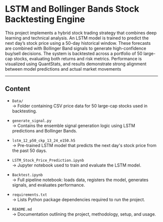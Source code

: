 #  LSTM and Bollinger Bands Stock Backtesting Engine

This project implements a hybrid stock trading strategy that combines deep learning and technical analysis. An LSTM model is trained to predict the next day’s stock price using a 50-day historical window. These forecasts are combined with Bollinger Band signals to generate high-confidence buy/sell decisions. The system is backtested across a portfolio of 50 large-cap stocks, evaluating both returns and risk metrics. Performance is visualized using QuantStats, and results demonstrate strong alignment between model predictions and actual market movements

---

##  Content

- `Data/`  
  → Folder containing CSV price data for 50 large-cap stocks used in backtesting.

- `generate_signal.py`  
  → Contains the ensemble signal generation logic using LSTM predictions and Bollinger Bands.

- `lstm_12_p50_ckp_13_24_e150.h5`  
  → Pre-trained LSTM model that predicts the next day's stock price from the past 50 days.

- `LSTM_Stock_Price_Prediction.ipynb`  
  → Jupyter notebook used to train and evaluate the LSTM model.

- `Backtest.ipynb`  
  → Full pipeline notebook: loads data, registers the model, generates signals, and evaluates performance.

- `requirements.txt`  
  → Lists Python package dependencies required to run the project.

- `README.md`  
  → Documentation outlining the project, methodology, setup, and usage.
